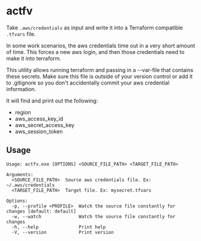# actfv

Take `.aws/credentials` as input and write it into a Terraform compatible `.tfvars` file.

In some work scenarios, the aws credentials time out in a very short amount of time. This forces a new aws login, and
then those credentials need to make it into terraform.

This utility allows running terraform and passing in a --var-file that contains these secrets. Make sure this file is
outside of your version control or add it to .gitignore so you don't accidentally commit your aws credential 
information.


It will find and print out the following:

- region
- aws_access_key_id
- aws_secret_access_key
- aws_session_token

## Usage

```
Usage: actfv.exe [OPTIONS] <SOURCE_FILE_PATH> <TARGET_FILE_PATH>

Arguments:
  <SOURCE_FILE_PATH>  Source aws credentials file. Ex: ~/.aws/credentials
  <TARGET_FILE_PATH>  Target file. Ex: mysecret.tfvars

Options:
  -p, --profile <PROFILE>  Watch the source file constantly for changes [default: default]
  -w, --watch              Watch the source file constantly for changes
  -h, --help               Print help
  -V, --version            Print version
```